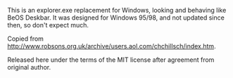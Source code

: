 This is an explorer.exe replacement for Windows, looking and behaving like BeOS Deskbar.
It was designed for Windows 95/98, and not updated since then, so don't expect much.

Copied from http://www.robsons.org.uk/archive/users.aol.com/chchillsch/index.htm.

Released here under the terms of the MIT license after agreement from original author.
